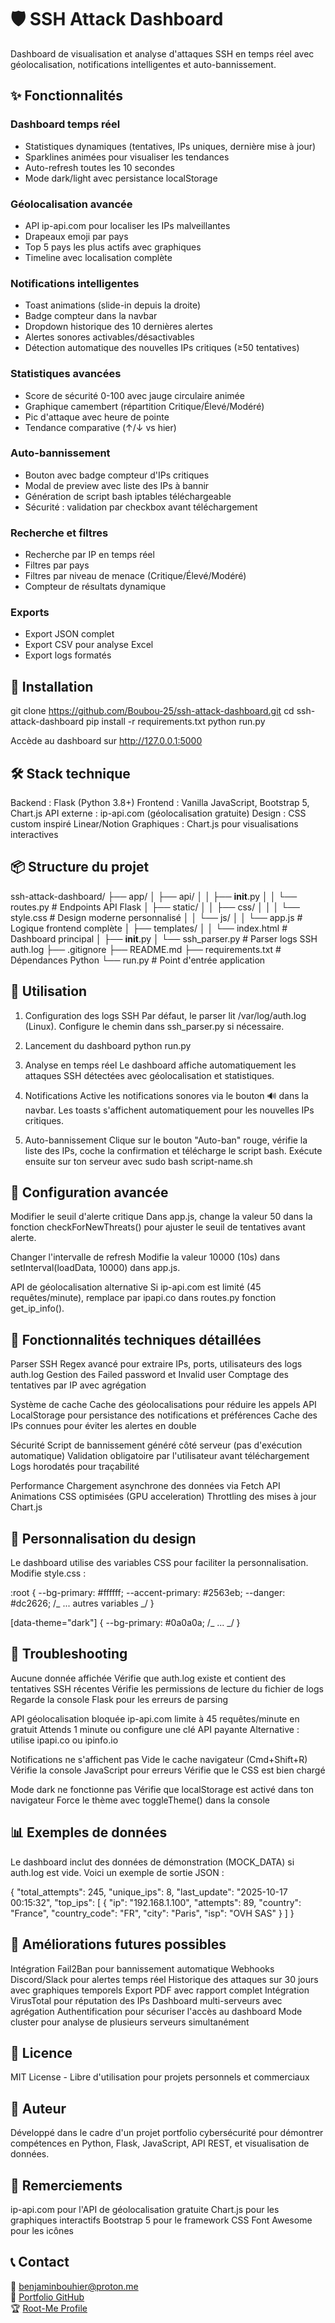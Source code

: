 # 🛡️ SSH Attack Dashboard

Dashboard de visualisation et analyse d'attaques SSH en temps réel avec géolocalisation, notifications intelligentes et auto-bannissement.

## ✨ Fonctionnalités

### Dashboard temps réel

- Statistiques dynamiques (tentatives, IPs uniques, dernière mise à jour)
- Sparklines animées pour visualiser les tendances
- Auto-refresh toutes les 10 secondes
- Mode dark/light avec persistance localStorage

### Géolocalisation avancée

- API ip-api.com pour localiser les IPs malveillantes
- Drapeaux emoji par pays
- Top 5 pays les plus actifs avec graphiques
- Timeline avec localisation complète

### Notifications intelligentes

- Toast animations (slide-in depuis la droite)
- Badge compteur dans la navbar
- Dropdown historique des 10 dernières alertes
- Alertes sonores activables/désactivables
- Détection automatique des nouvelles IPs critiques (≥50 tentatives)

### Statistiques avancées

- Score de sécurité 0-100 avec jauge circulaire animée
- Graphique camembert (répartition Critique/Élevé/Modéré)
- Pic d'attaque avec heure de pointe
- Tendance comparative (↑/↓ vs hier)

### Auto-bannissement

- Bouton avec badge compteur d'IPs critiques
- Modal de preview avec liste des IPs à bannir
- Génération de script bash iptables téléchargeable
- Sécurité : validation par checkbox avant téléchargement

### Recherche et filtres

- Recherche par IP en temps réel
- Filtres par pays
- Filtres par niveau de menace (Critique/Élevé/Modéré)
- Compteur de résultats dynamique

### Exports

- Export JSON complet
- Export CSV pour analyse Excel
- Export logs formatés

## 🚀 Installation

git clone https://github.com/Boubou-25/ssh-attack-dashboard.git
cd ssh-attack-dashboard
pip install -r requirements.txt
python run.py

Accède au dashboard sur http://127.0.0.1:5000

## 🛠️ Stack technique

Backend : Flask (Python 3.8+)
Frontend : Vanilla JavaScript, Bootstrap 5, Chart.js
API externe : ip-api.com (géolocalisation gratuite)
Design : CSS custom inspiré Linear/Notion
Graphiques : Chart.js pour visualisations interactives

## 📦 Structure du projet

ssh-attack-dashboard/
├── app/
│ ├── api/
│ │ ├── **init**.py
│ │ └── routes.py # Endpoints API Flask
│ ├── static/
│ │ ├── css/
│ │ │ └── style.css # Design moderne personnalisé
│ │ └── js/
│ │ └── app.js # Logique frontend complète
│ ├── templates/
│ │ └── index.html # Dashboard principal
│ ├── **init**.py
│ └── ssh_parser.py # Parser logs SSH auth.log
├── .gitignore
├── README.md
├── requirements.txt # Dépendances Python
└── run.py # Point d'entrée application

## 🎯 Utilisation

1. Configuration des logs SSH
   Par défaut, le parser lit /var/log/auth.log (Linux). Configure le chemin dans ssh_parser.py si nécessaire.

2. Lancement du dashboard
   python run.py

3. Analyse en temps réel
   Le dashboard affiche automatiquement les attaques SSH détectées avec géolocalisation et statistiques.

4. Notifications
   Active les notifications sonores via le bouton 🔊 dans la navbar. Les toasts s'affichent automatiquement pour les nouvelles IPs critiques.

5. Auto-bannissement
   Clique sur le bouton "Auto-ban" rouge, vérifie la liste des IPs, coche la confirmation et télécharge le script bash. Exécute ensuite sur ton serveur avec sudo bash script-name.sh

## 🔧 Configuration avancée

Modifier le seuil d'alerte critique
Dans app.js, change la valeur 50 dans la fonction checkForNewThreats() pour ajuster le seuil de tentatives avant alerte.

Changer l'intervalle de refresh
Modifie la valeur 10000 (10s) dans setInterval(loadData, 10000) dans app.js.

API de géolocalisation alternative
Si ip-api.com est limité (45 requêtes/minute), remplace par ipapi.co dans routes.py fonction get_ip_info().

## 📝 Fonctionnalités techniques détaillées

Parser SSH
Regex avancé pour extraire IPs, ports, utilisateurs des logs auth.log
Gestion des Failed password et Invalid user
Comptage des tentatives par IP avec agrégation

Système de cache
Cache des géolocalisations pour réduire les appels API
LocalStorage pour persistance des notifications et préférences
Cache des IPs connues pour éviter les alertes en double

Sécurité
Script de bannissement généré côté serveur (pas d'exécution automatique)
Validation obligatoire par l'utilisateur avant téléchargement
Logs horodatés pour traçabilité

Performance
Chargement asynchrone des données via Fetch API
Animations CSS optimisées (GPU acceleration)
Throttling des mises à jour Chart.js

## 🎨 Personnalisation du design

Le dashboard utilise des variables CSS pour faciliter la personnalisation. Modifie style.css :

:root {
--bg-primary: #ffffff;
--accent-primary: #2563eb;
--danger: #dc2626;
/_ ... autres variables _/
}

[data-theme="dark"] {
--bg-primary: #0a0a0a;
/_ ... _/
}

## 🐛 Troubleshooting

Aucune donnée affichée
Vérifie que auth.log existe et contient des tentatives SSH récentes
Vérifie les permissions de lecture du fichier de logs
Regarde la console Flask pour les erreurs de parsing

API géolocalisation bloquée
ip-api.com limite à 45 requêtes/minute en gratuit
Attends 1 minute ou configure une clé API payante
Alternative : utilise ipapi.co ou ipinfo.io

Notifications ne s'affichent pas
Vide le cache navigateur (Cmd+Shift+R)
Vérifie la console JavaScript pour erreurs
Vérifie que le CSS est bien chargé

Mode dark ne fonctionne pas
Vérifie que localStorage est activé dans ton navigateur
Force le thème avec toggleTheme() dans la console

## 📊 Exemples de données

Le dashboard inclut des données de démonstration (MOCK_DATA) si auth.log est vide. Voici un exemple de sortie JSON :

{
"total_attempts": 245,
"unique_ips": 8,
"last_update": "2025-10-17 00:15:32",
"top_ips": [
{
"ip": "192.168.1.100",
"attempts": 89,
"country": "France",
"country_code": "FR",
"city": "Paris",
"isp": "OVH SAS"
}
]
}

## 🚀 Améliorations futures possibles

Intégration Fail2Ban pour bannissement automatique
Webhooks Discord/Slack pour alertes temps réel
Historique des attaques sur 30 jours avec graphiques temporels
Export PDF avec rapport complet
Intégration VirusTotal pour réputation des IPs
Dashboard multi-serveurs avec agrégation
Authentification pour sécuriser l'accès au dashboard
Mode cluster pour analyse de plusieurs serveurs simultanément

## 📄 Licence

MIT License - Libre d'utilisation pour projets personnels et commerciaux

## 👤 Auteur

Développé dans le cadre d'un projet portfolio cybersécurité pour démontrer compétences en Python, Flask, JavaScript, API REST, et visualisation de données.

## 🙏 Remerciements

ip-api.com pour l'API de géolocalisation gratuite
Chart.js pour les graphiques interactifs
Bootstrap 5 pour le framework CSS
Font Awesome pour les icônes

## 📞 Contact

📧 benjaminbouhier@proton.me  
🔗 [Portfolio GitHub](https://github.com/Boubou-25/cybersecurity-portfolio)  
🏆 [Root-Me Profile](https://www.root-me.org/Boubouu)
